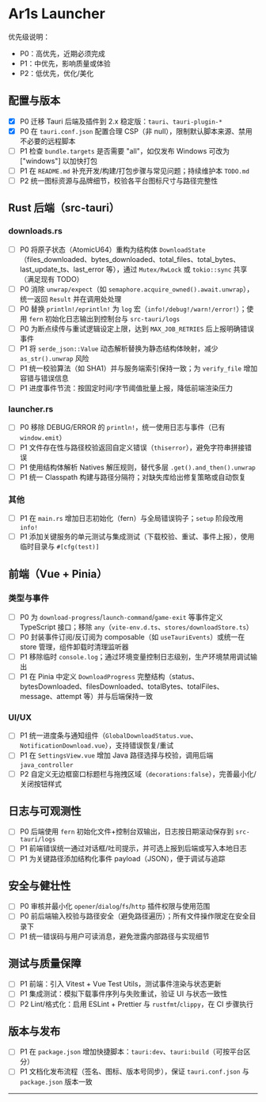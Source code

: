 # Ar1s Launcher

优先级说明：
- P0：高优先，近期必须完成
- P1：中优先，影响质量或体验
- P2：低优先，优化/美化

## 配置与版本
- [x] P0 迁移 Tauri 后端及插件到 2.x 稳定版：`tauri`、`tauri-plugin-*`
- [x] P0 在 `tauri.conf.json` 配置合理 CSP（非 null），限制默认脚本来源、禁用不必要的远程脚本
- [ ] P1 检查 `bundle.targets` 是否需要 "all"，如仅发布 Windows 可改为 ["windows"] 以加快打包
- [ ] P1 在 `README.md` 补充开发/构建/打包步骤与常见问题；持续维护本 `TODO.md`
- [ ] P2 统一图标资源与品牌细节，校验各平台图标尺寸与路径完整性

## Rust 后端（src-tauri）
### downloads.rs
- [ ] P0 将原子状态（AtomicU64）重构为结构体 `DownloadState`（files_downloaded、bytes_downloaded、total_files、total_bytes、last_update_ts、last_error 等），通过 `Mutex/RwLock` 或 `tokio::sync` 共享（满足现有 TODO）
- [ ] P0 消除 `unwrap/expect`（如 `semaphore.acquire_owned().await.unwrap`），统一返回 `Result` 并在调用处处理
- [ ] P0 替换 `println!/eprintln!` 为 `log` 宏（`info!/debug!/warn!/error!`）；使用 `fern` 初始化日志输出到控制台与 `src-tauri/logs`
- [ ] P0 为断点续传与重试逻辑设定上限，达到 `MAX_JOB_RETRIES` 后上报明确错误事件
- [ ] P1 将 `serde_json::Value` 动态解析替换为静态结构体映射，减少 `as_str().unwrap` 风险
- [ ] P1 统一校验算法（如 SHA1）并与服务端索引保持一致；为 `verify_file` 增加容错与错误信息
- [ ] P1 进度事件节流：按固定时间/字节阈值批量上报，降低前端渲染压力

### launcher.rs
- [ ] P0 移除 DEBUG/ERROR 的 `println!`，统一使用日志与事件（已有 `window.emit`）
- [ ] P1 文件存在性与路径校验返回自定义错误（`thiserror`），避免字符串拼接错误
- [ ] P1 使用结构体解析 Natives 解压规则，替代多层 `.get().and_then().unwrap`
- [ ] P1 统一 Classpath 构建与路径分隔符；对缺失库给出修复策略或自动恢复

### 其他
- [ ] P1 在 `main.rs` 增加日志初始化（fern）与全局错误钩子；`setup` 阶段改用 `info!`
- [ ] P1 添加关键服务的单元测试与集成测试（下载校验、重试、事件上报），使用临时目录与 `#[cfg(test)]`

## 前端（Vue + Pinia）
### 类型与事件
- [ ] P0 为 `download-progress`/`launch-command`/`game-exit` 等事件定义 TypeScript 接口；移除 `any`（`vite-env.d.ts`、`stores/downloadStore.ts`）
- [ ] P0 封装事件订阅/反订阅为 composable（如 `useTauriEvents`）或统一在 store 管理，组件卸载时清理监听器
- [ ] P1 移除临时 `console.log`；通过环境变量控制日志级别，生产环境禁用调试输出
- [ ] P1 在 Pinia 中定义 `DownloadProgress` 完整结构（status、bytesDownloaded、filesDownloaded、totalBytes、totalFiles、message、attempt 等）并与后端保持一致

### UI/UX
- [ ] P1 统一进度条与通知组件（`GlobalDownloadStatus.vue`、`NotificationDownload.vue`），支持错误恢复/重试
- [ ] P1 在 `SettingsView.vue` 增加 Java 路径选择与校验，调用后端 `java_controller`
- [ ] P2 自定义无边框窗口标题栏与拖拽区域（`decorations:false`），完善最小化/关闭按钮样式

## 日志与可观测性
- [ ] P0 后端使用 `fern` 初始化文件+控制台双输出，日志按日期滚动保存到 `src-tauri/logs`
- [ ] P1 前端错误统一通过对话框/吐司提示，并可选上报到后端或写入本地日志
- [ ] P1 为关键路径添加结构化事件 payload（JSON），便于调试与追踪

## 安全与健壮性
- [ ] P0 审核并最小化 `opener`/`dialog`/`fs`/`http` 插件权限与使用范围
- [ ] P0 前后端输入校验与路径安全（避免路径遍历）；所有文件操作限定在安全目录下
- [ ] P1 统一错误码与用户可读消息，避免泄露内部路径与实现细节

## 测试与质量保障
- [ ] P1 前端：引入 Vitest + Vue Test Utils，测试事件渲染与状态更新
- [ ] P1 集成测试：模拟下载事件序列与失败重试，验证 UI 与状态一致性
- [ ] P2 Lint/格式化：启用 ESLint + Prettier 与 `rustfmt`/`clippy`，在 CI 步骤执行

## 版本与发布
- [ ] P1 在 `package.json` 增加快捷脚本：`tauri:dev`、`tauri:build`（可按平台区分）
- [ ] P1 文档化发布流程（签名、图标、版本号同步），保证 `tauri.conf.json` 与 `package.json` 版本一致

---
